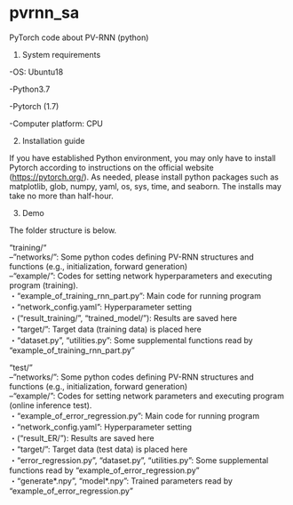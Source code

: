 # pvrnn_sa
PyTorch code about PV-RNN (python)
1. System requirements

  -OS: Ubuntu18

  -Python3.7

  -Pytorch (1.7)

  -Computer platform: CPU
  
2. Installation guide
  
  If you have established Python environment, you may only have to install Pytorch according to instructions on the official website (https://pytorch.org/).
As needed, please install python packages such as matplotlib, glob, numpy, yaml, os, sys, time, and seaborn.
The installs may take no more than half-hour.

3. Demo
  
  The folder structure is below. 

“training/“  
  –”networks/”: Some python codes defining PV-RNN structures and functions (e.g., initialization, forward generation)  
  –“example/”: Codes for setting network hyperparameters and executing program (training).  
    ・“example_of_training_rnn_part.py”: Main code for running program  
    ・“network_config.yaml”: Hyperparameter setting  
    ・(“result_training/”, “trained_model/”): Results are saved here  
    ・“target/”: Target data (training data) is placed here  
    ・“dataset.py”, “utilities.py”: Some supplemental functions read by “example_of_training_rnn_part.py”  
    
“test/”  
  –”networks/”: Some python codes defining PV-RNN structures and functions (e.g., initialization, forward generation)  
  –“example/”: Codes for setting network parameters and executing program (online inference test).  
    ・“example_of_error_regression.py”: Main code for running program  
    ・“network_config.yaml”: Hyperparameter setting  
    ・(“result_ER/”): Results are saved here  
    ・“target/”: Target data (test data) is placed here  
    ・“error_regression.py”, “dataset.py”, “utilities.py”: Some supplemental functions read by “example_of_error_regression.py”  
    ・“generate*.npy”, “model*.npy”: Trained parameters read by “example_of_error_regression.py” 

